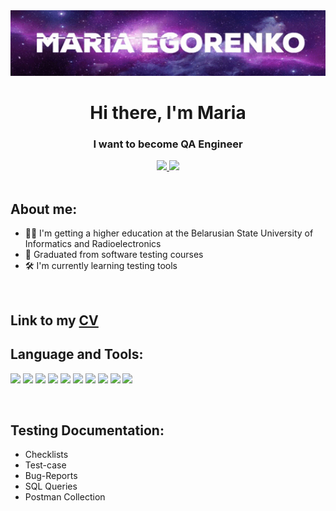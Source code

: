 <div id="header" align="center">
  <img src="https://github.com/MariaEgorenko/MariaEgorenko/blob/main/resources/gifnprofile.gif?raw=true" width="1000">
  <h1>Hi there, I'm Maria</h1>
  <h3>I want to become QA Engineer</h3>
  <a href="https://web.telegram.org/k/#@The_ashen">
    <img src="https://img.shields.io/badge/Telegram-blue?style=for-the-badge&logo=Telegram&logoColor=white">
  </a>
  <a href="https://www.linkedin.com/in/maria-egorenko-a175b0254/">
    <img src="https://img.shields.io/badge/LinkedIn-blue?style=for-the-badge&logo=linkedin&logoColor=white">
  </a>
</div>
<br/>  
<h2>About me:</h2>
<ul>
  <li>👨‍🎓 I'm getting a higher education at the Belarusian State University of Informatics and Radioelectronics</li>
  <li>🥇 Graduated from software testing courses</li>
  <li>🛠 I'm currently learning testing tools</li>
</ul>
<br/>
<h2>Link to my <a href="https://drive.google.com/file/d/1qKjRjTqIKXQK2q0eIpb6-Up6ryXegFTI/view?usp=sharing">CV</a></h2>
<h2>Language and Tools:</h2>
<p>
  <img src="https://img.shields.io/badge/Jira-0052CC?logo=jira&logoColor=fff&style=for-the-badge">
  <img src="https://img.shields.io/badge/Postman-FF6C37?logo=postman&logoColor=fff&style=for-the-badge">
  <img src="https://img.shields.io/badge/Github-090909?style=for-the-badge&logo=github&logoColor=8cc4d7">
  <img src="https://img.shields.io/badge/MySQL-4479A1?logo=mysql&logoColor=fff&style=for-the-badge">
  <img src="https://img.shields.io/badge/DevTools-090909?style=for-the-badge&logo=googlechrome&logoColor=2674f2">
  <img src="https://img.shields.io/badge/Git-F05032?logo=git&logoColor=fff&style=for-the-badge">
  <img src="https://img.shields.io/badge/TestRail-090909?style=for-the-badge&logo=&logoColor=71b556">
  <img src="https://img.shields.io/badge/C%2B%2B-00599C?logo=cplusplus&logoColor=fff&style=for-the-badge">
  <img src="https://img.shields.io/badge/JSON-000?logo=json&logoColor=fff&style=for-the-badge">
  <img src="https://img.shields.io/badge/Python-3776AB?logo=python&logoColor=fff&style=for-the-badge">
</p>
<br/>
<h2>Testing Documentation:</h2>
<ul>
  <li><a>Checklists</a></li>
  <li><a>Test-case</a></li>
  <li><a>Bug-Reports</a></li>
  <li><a>SQL Queries</a></li>
  <li><a>Postman Collection</a></li>
</ul>